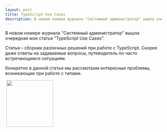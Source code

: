 ```yaml
---
layout: post
title: TypeScript Use Cases
description: В новом номере журнала "Системный администратор" вышла очередная моя статья про особенности работы с TypeScript
---
```


В новом номере журнала "Системный администратор" вышла очередная моя статья "TypeScript Use Cases".

Статья – сборник различных решений при работе с TypeScript. Скорее даже ответы на задаваемые вопросы, путеводитель по часто встречающимся ситуациям.

Конкретно в данной статье мы рассмотрим интересные проблемы, возникающие при работе с типами.

![]()
<img src="http://samag.ru/img/upload/edition/1470039988cover07-08(164-165).jpg" width="150">
